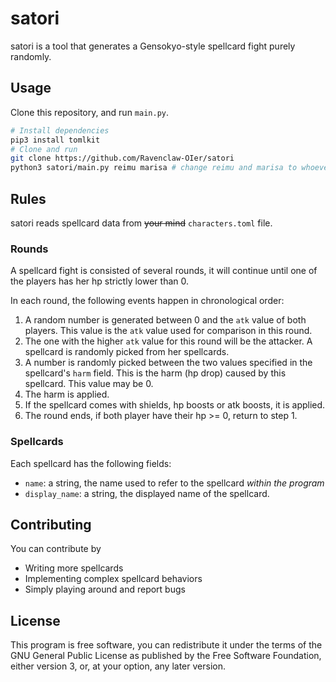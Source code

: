 # satori

satori is a tool that generates a Gensokyo-style spellcard fight purely randomly.

## Usage

Clone this repository, and run `main.py`.

```bash
# Install dependencies
pip3 install tomlkit
# Clone and run
git clone https://github.com/Ravenclaw-OIer/satori
python3 satori/main.py reimu marisa # change reimu and marisa to whoever you want
```


## Rules
satori reads spellcard data from ~~your mind~~ `characters.toml` file.


### Rounds

A spellcard fight is consisted of several rounds, it will continue until one of the players has her hp strictly lower than 0.

In each round, the following events happen in chronological order:

1. A random number is generated between 0 and the `atk` value of both players. This value is the `atk` value used for comparison in this round.
2. The one with the higher `atk` value for this round will be the attacker. A spellcard is randomly picked from her spellcards.
3. A number is randomly picked between the two values specified in the spellcard's `harm` field. This is the harm (hp drop) caused by this spellcard. This value may be 0.
4. The harm is applied.
5. If the spellcard comes with shields, hp boosts or atk boosts, it is applied. 
6. The round ends, if both player have their hp >= 0, return to step 1.

### Spellcards

Each spellcard has the following fields:

+ `name`: a string, the name used to refer to the spellcard *within the program*
+ `display_name`: a string, the displayed name of the spellcard.


## Contributing

You can contribute by

- Writing more spellcards
- Implementing complex spellcard behaviors
- Simply playing around and report bugs

## License

This program is free software, you can redistribute it under the terms of the GNU General Public License as published by the Free Software Foundation, either version 3, or, at your option, any later version.

